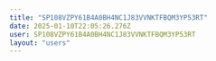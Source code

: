 ```yaml
---
title: "SP108VZPY61B4A0BH4NC1J83VVNKTFBQM3YP53RT"
date: 2025-01-10T22:05:26.276Z
user: SP108VZPY61B4A0BH4NC1J83VVNKTFBQM3YP53RT
layout: "users"
---
```

    